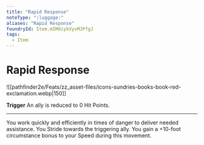 ```yaml
---
title: "Rapid Response"
noteType: ":luggage:"
aliases: "Rapid Response"
foundryId: Item.mIMdiykVyvMJPfgJ
tags:
  - Item
---
```


# Rapid Response
![[pathfinder2e/Feats/zz_asset-files/icons-sundries-books-book-red-exclamation.webp|150]]

**Trigger** An ally is reduced to 0 Hit Points.

* * *

You work quickly and efficiently in times of danger to deliver needed assistance. You Stride towards the triggering ally. You gain a +10-foot circumstance bonus to your Speed during this movement.
